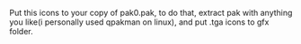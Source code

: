 Put this icons to your copy of pak0.pak, to do that, extract pak with anything you like(i personally used qpakman on linux), and put .tga icons to gfx folder.
